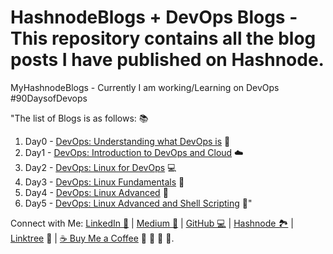 # HashnodeBlogs + DevOps Blogs - This repository contains all the blog posts I have published on Hashnode.
MyHashnodeBlogs - Currently I am working/Learning on DevOps #90DaysofDevops 

 "The list of Blogs is as follows: 📚

1. Day0 - [DevOps: Understanding what DevOps is](https://ankitgupta2.hashnode.dev/day0-devops) 🤔
2. Day1 - [DevOps: Introduction to DevOps and Cloud](https://ankitgupta2.hashnode.dev/day1-devops) ☁️
3. Day2 - [DevOps: Linux for DevOps](https://ankitgupta2.hashnode.dev/day2-devops) 💻
4. Day3 - [DevOps: Linux Fundamentals](https://ankitgupta2.hashnode.dev/day3-devops) 🐧
5. Day4 - [DevOps: Linux Advanced](https://ankitgupta2.hashnode.dev/day4-devops) 🚀
6. Day5 - [DevOps: Linux Advanced and Shell Scripting](https://ankitgupta2.hashnode.dev/day-5-devops) 📜"


Connect with Me: [LinkedIn 👥](https://www.linkedin.com/in/ankit-gupta2/) | [Medium 📝](https://medium.com/@ankitgupta_974) | [GitHub 💻](https://github.com/ankitAMD) | [Hashnode 🏞️](https://hashnode.com/@NinjaAnkit) | [Linktree](https://linktr.ee/ninjaankit) 🔗 | [☕ Buy Me a Coffee](https://www.buymeacoffee.com/ankitgupta1) 🔔 🔔 🔔 🔔.

 
